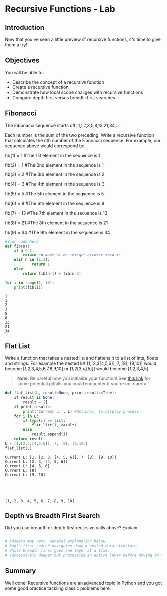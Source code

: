 
# Recursive Functions - Lab

## Introduction

Now that you've seen a little preview of recursive functions, it's time to give them a try!

## Objectives

You will be able to:

* Describe the concept of a recursive function
* Create a recursive function
* Demonstrate how local scope changes with recursive functions
* Compare depth first versus breadth first searches

## Fibonacci

The Fibonacci sequence starts off:
1,1,2,3,5,8,13,21,34,...

Each number is the sum of the two preceding. Write a recursive function that calculates the nth number of the Fibonacci sequence. For example, our sequence above would correspond to:

fib(1) = 1 #The 1st element in the sequence is 1

fib(2) = 1 #The 2nd element in the sequence is 1

fib(3) = 2 #The 3rd element in the sequence is 2

fib(4) = 3 #The 4th element in the sequence is 3

fib(5) = 5 #The 5th element in the sequence is 5

fib(6) = 8 #The 6th element in the sequence is 8

fib(7) = 13 #The 7th element in the sequence is 13

fib(8) = 21 #The 8th element in the sequence is 21

fib(9) = 34 #The 9th element in the sequence is 34


```python
#Your code here
def fib(n):
    if n < 1:
        return "N must be an integer greater then 1"
    elif n in [1,2]:
            return 1
    else:
        return fib(n-1) + fib(n-2)
```


```python
for i in range(1, 10):
    print(fib(i))
```

    1
    1
    2
    3
    5
    8
    13
    21
    34


## Flat List

Write a function that takes a nested list and flattens it to a list of ints, floats and strings.
For example the nested list [1,[2,3[4,5,6]], 7, [8], [9,10]] would become [1,2,3,4,5,6,7,8,9,10] or 
[1,2[3,4,[5]]] would become [1,2,3,4,5].

> **Note**: Be careful how you initialize your function! See [this link](https://docs.quantifiedcode.com/python-anti-patterns/correctness/mutable_default_value_as_argument.html) for some potential pitfalls you could encounter if you're not careful!


```python
def flat_list(L, result=None, print_results=True):
    if result is None:
        result = []
    if print_results:
        print('Current L:', L) #Optional, to display process
    for i in L:
        if type(i) == list:
            flat_list(i, result)
        else:
            result.append(i)
    return result
L = [1,[2,3,[4,5,6]], 7, [8], [9,10]]
flat_list(L)
```

    Current L: [1, [2, 3, [4, 5, 6]], 7, [8], [9, 10]]
    Current L: [2, 3, [4, 5, 6]]
    Current L: [4, 5, 6]
    Current L: [8]
    Current L: [9, 10]





    [1, 2, 3, 4, 5, 6, 7, 8, 9, 10]



## Depth vs Breadth First Search

Did you use breadth or depth first recursive calls above? Explain.


```python

# Answers may vary. General explanation below.
# Depth first search navigates down a nested data structure, 
# while breadth first goes one layer at a time, 
# successively deeper but processing an entire layer before moving on to deeper layers.
```

## Summary
Well done! Recursive functions are an advanced topic in Python and you got some good practice tackling classic problems here.
